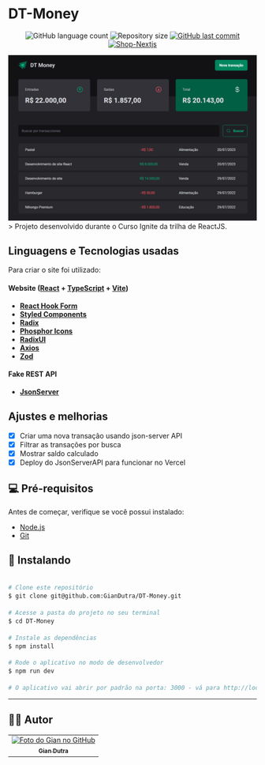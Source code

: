 # DT-Money

<p align="center">
  <img alt="GitHub language count" src="https://img.shields.io/github/languages/count/GianDutra/DT-Money?color=%2304D361">

  <img alt="Repository size" src="https://img.shields.io/github/repo-size/GianDutra/DT-Money">

   <a href="https://github.com/GianDutra/DT-Money/commits/master">
    <img alt="GitHub last commit" src="https://img.shields.io/github/last-commit/GianDutra/DT-Money">
  </a>
  
 <a href="https://dt-money-giandutra.vercel.app/">
    <img alt="Shop-Nextjs" src="https://img.shields.io/badge/DT-Money-%237159c1?style=flat&logo=ghost">
  </a>
  
</p>
<img src="./.github/1.png" alt="DT-Money" title="DT-Money">
> Projeto desenvolvido durante o Curso Ignite da trilha de ReactJS.

## Linguagens e Tecnologias usadas

Para criar o site foi utilizado:

#### **Website**  ([React](https://reactjs.org/)  +  [TypeScript](https://www.typescriptlang.org/) + [Vite](https://vitejs.dev/))

- **[React Hook Form](https://react-hook-form.com/)**
- **[Styled Components](https://styled-components.com/)**
- **[Radix](https://www.radix-ui.com/)**
- **[Phosphor Icons](https://phosphoricons.com/)**
- **[RadixUI](https://www.radix-ui.com/)**
- **[Axios](https://axios-http.com/)**
- **[Zod](https://github.com/colinhacks/zod)**
  
#### **Fake REST API**
- **[JsonServer](https://github.com/typicode/json-server)**

## Ajustes e melhorias

- [x] Criar uma nova transação usando json-server API
- [x] Filtrar as transações por busca
- [x] Mostrar saldo calculado 
- [x] Deploy do JsonServerAPI para funcionar no Vercel 

## 💻 Pré-requisitos

Antes de começar, verifique se você possui instalado:

* [Node.js](https://nodejs.org/en/)
* [Git](https://git-scm.com)

## 🚀 Instalando <DT-Money>

 
```bash

# Clone este repositório
$ git clone git@github.com:GianDutra/DT-Money.git

# Acesse a pasta do projeto no seu terminal
$ cd DT-Money

# Instale as dependências
$ npm install

# Rode o aplicativo no modo de desenvolvedor
$ npm run dev

# O aplicativo vai abrir por padrão na porta: 3000 - vá para http://localhost:3000/

```

---


## 👨‍💼 Autor

<table>
  <tr>
    <td align="center">
      <a href="#">
        <img src="https://github.com/GianDutra.png" width="100px;" alt="Foto do Gian no GitHub"/><br>
        <sub>
          <b>Gian Dutra</b>
        </sub>
      </a>
    </td>
  </tr>
</table>
